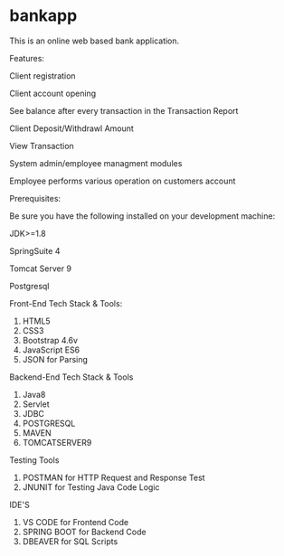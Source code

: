 # bankapp
This is an online web based bank application.



Features:

Client registration


Client account opening


See balance after every transaction in the Transaction Report



Client Deposit/Withdrawl Amount


View Transaction


System admin/employee managment modules


Employee performs various operation on customers account

Prerequisites:

Be sure you have the following installed on your development machine:

JDK>=1.8


SpringSuite 4


Tomcat Server 9


Postgresql

Front-End Tech Stack & Tools:
1. HTML5
2. CSS3
3. Bootstrap 4.6v
4. JavaScript ES6
5. JSON for Parsing

Backend-End Tech Stack & Tools
1. Java8
2. Servlet
3. JDBC
4. POSTGRESQL
5. MAVEN
6. TOMCATSERVER9

Testing Tools
1. POSTMAN for HTTP Request and Response Test
2. JNUNIT for Testing Java Code Logic

IDE'S
1. VS CODE for Frontend Code
2. SPRING BOOT for Backend Code
3. DBEAVER for SQL Scripts
